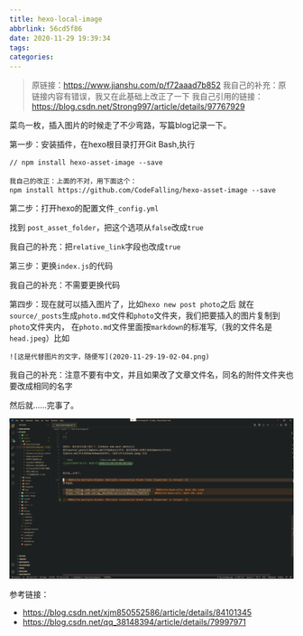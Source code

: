 ```yaml
---
title: hexo-local-image
abbrlink: 56cd5f86
date: 2020-11-29 19:39:34
tags:
categories:
---
```


> 原链接：https://www.jianshu.com/p/f72aaad7b852
> 我自己的补充：原链接内容有错误，我又在此基础上改正了一下
> 我自己引用的链接：https://blog.csdn.net/Strong997/article/details/97767929

菜鸟一枚，插入图片的时候走了不少弯路，写篇blog记录一下。

第一步：安装插件，在hexo根目录打开Git Bash,执行

```text
// npm install hexo-asset-image --save

我自己的改正：上面的不对，用下面这个：
npm install https://github.com/CodeFalling/hexo-asset-image --save
```

第二步：打开hexo的配置文件`_config.yml`

找到 `post_asset_folder`，把这个选项从`false`改成`true`

我自己的补充：把`relative_link`字段也改成`true`

第三步：更换`index.js`的代码

我自己的补充：不需要更换代码

第四步：现在就可以插入图片了，比如`hexo new post photo`之后
就在`source/_posts`生成`photo.md`文件和`photo`文件夹，我们把要插入的图片复制到`photo`文件夹内，
在`photo.md`文件里面按`markdown`的标准写,（我的文件名是`head.jpeg`）比如

```text
![这是代替图片的文字，随便写](2020-11-29-19-02-04.png)
```

我自己的补充：注意不要有中文，并且如果改了文章文件名，同名的附件文件夹也要改成相同的名字

然后就……完事了。

![picture7](hexo-local-image/2020-11-29-19-40-25.png)

参考链接：

- https://blog.csdn.net/xjm850552586/article/details/84101345
- https://blog.csdn.net/qq_38148394/article/details/79997971
